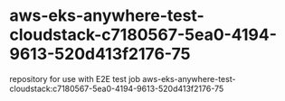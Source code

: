 # aws-eks-anywhere-test-cloudstack-c7180567-5ea0-4194-9613-520d413f2176-75
repository for use with E2E test job aws-eks-anywhere-test-cloudstack:c7180567-5ea0-4194-9613-520d413f2176-75
